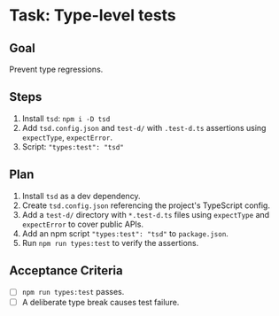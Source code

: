 # Task: Type-level tests

## Goal
Prevent type regressions.

## Steps
1. Install `tsd`: `npm i -D tsd`
2. Add `tsd.config.json` and `test-d/` with `.test-d.ts` assertions using `expectType`, `expectError`.
3. Script: `"types:test": "tsd"`

## Plan
1. Install `tsd` as a dev dependency.
2. Create `tsd.config.json` referencing the project's TypeScript config.
3. Add a `test-d/` directory with `*.test-d.ts` files using `expectType` and `expectError` to cover public APIs.
4. Add an npm script `"types:test": "tsd"` to `package.json`.
5. Run `npm run types:test` to verify the assertions.

## Acceptance Criteria
- [ ] `npm run types:test` passes.
- [ ] A deliberate type break causes test failure.
